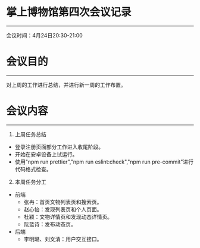 # 掌上博物馆第四次会议记录
---
会议时间：4月24日20:30-21:00  

# 会议目的
---
对上周的工作进行总结，并进行新一周的工作布置。

# 会议内容
---
1. 上周任务总结
* 登录注册页面部分工作进入收尾阶段。
* 开始在安卓设备上试运行。 
* 使用"npm run prettier","npm run eslint:check","npm run pre-commit"进行代码格式检查。
2. 本周任务分工
* 前端  
  - 张冉：首页文物列表页和搜索页。
  - 赵心怡：发现列表页和个人页面。
  - 杜颖：文物详情页和发现动态详情页。
  - 阮蓝诗：发布动态页。
* 后端  
  - 李明璐、刘文清：用户交互接口。